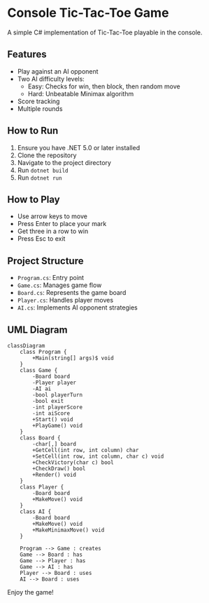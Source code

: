 # Console Tic-Tac-Toe Game

A simple C# implementation of Tic-Tac-Toe playable in the console.

## Features

- Play against an AI opponent
- Two AI difficulty levels: 
  - Easy: Checks for win, then block, then random move
  - Hard: Unbeatable Minimax algorithm
- Score tracking
- Multiple rounds

## How to Run

1. Ensure you have .NET 5.0 or later installed
2. Clone the repository
3. Navigate to the project directory
4. Run `dotnet build`
5. Run `dotnet run`

## How to Play

- Use arrow keys to move
- Press Enter to place your mark
- Get three in a row to win
- Press Esc to exit

## Project Structure

- `Program.cs`: Entry point
- `Game.cs`: Manages game flow
- `Board.cs`: Represents the game board
- `Player.cs`: Handles player moves
- `AI.cs`: Implements AI opponent strategies

## UML Diagram

```mermaid
classDiagram
    class Program {
        +Main(string[] args)$ void
    }
    class Game {
        -Board board
        -Player player
        -AI ai
        -bool playerTurn
        -bool exit
        -int playerScore
        -int aiScore
        +Start() void
        +PlayGame() void
    }
    class Board {
        -char[,] board
        +GetCell(int row, int column) char
        +SetCell(int row, int column, char c) void
        +CheckVictory(char c) bool
        +CheckDraw() bool
        +Render() void
    }
    class Player {
        -Board board
        +MakeMove() void
    }
    class AI {
        -Board board
        +MakeMove() void
        +MakeMinimaxMove() void
    }

    Program --> Game : creates
    Game --> Board : has
    Game --> Player : has
    Game --> AI : has
    Player --> Board : uses
    AI --> Board : uses
```

Enjoy the game!
